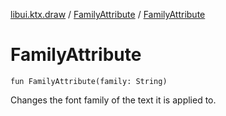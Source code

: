 [libui.ktx.draw](../README.md) / [FamilyAttribute](README.md) / [FamilyAttribute](-family-attribute.md)

# FamilyAttribute

`fun FamilyAttribute(family: String)`

Changes the font family of the text it is applied to.
